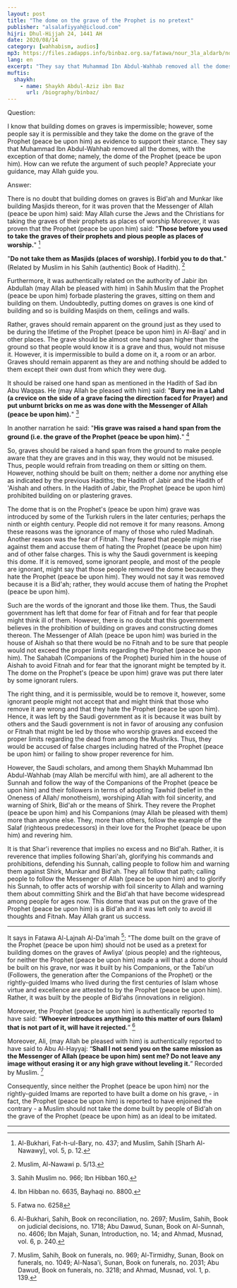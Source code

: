 ```yaml
---
layout: post
title: "The dome on the grave of the Prophet is no pretext"
publisher: "alsalafiyyah@icloud.com"
hijri: Dhul-Hijjah 24, 1441 AH
date: 2020/08/14
category: [wahhabism, audios]
mp3: https://files.zadapps.info/binbaz.org.sa/fatawa/nour_3la_aldarb/nour_864/nour_86402.mp3
lang: en
excerpt: "They say that Muhammad Ibn Abdul-Wahhab removed all the domes, with the exception of that dome; namely, the dome of the Prophet (peace be upon him)."
muftis:
  shaykh: 
    - name: Shaykh Abdul-Aziz ibn Baz
      url: /biography/binbaz/
---
```


Question: 

I know that building domes on graves is impermissible; however, some people say it is permissible and they take the dome on the grave of the Prophet (peace be upon him) as evidence to support their stance. They say that Muhammad Ibn Abdul-Wahhab removed all the domes, with the exception of that dome; namely, the dome of the Prophet (peace be upon him). How can we refute the argument of such people? Appreciate your guidance, may Allah guide you. 

Answer: 

There is no doubt that building domes on graves is Bid'ah and Munkar like building Masjids thereon, for it was proven that the Messenger of Allah (peace be upon him) said: May Allah curse the Jews and the Christians for taking the graves of their prophets as places of worship Moreover, it was proven that the Prophet (peace be upon him) said: "**Those before you used to take the graves of their prophets and pious people as places of worship.**" [^1] 

"**Do not take them as Masjids (places of worship). I forbid you to do that.**" (Related by Muslim in his Sahih (authentic) Book of Hadith). [^2]

Furthermore, it was authentically related on the authority of Jabir ibn Abdullah (may Allah be pleased with him) in Sahih Muslim that the Prophet (peace be upon him) forbade plastering the graves, sitting on them and building on them. Undoubtedly, putting domes on graves is one kind of building and so is building Masjids on them, ceilings and walls. 

Rather, graves should remain apparent on the ground just as they used to be during the lifetime of the Prophet (peace be upon him) in Al-Baqi' and in other places. The grave should be almost one hand span higher than the ground so that people would know it is a grave and thus, would not misuse it. However, it is impermissible to build a dome on it, a room or an arbor. Graves should remain apparent as they are and nothing should be added to them except their own dust from which they were dug. 

It should be raised one hand span as mentioned in the Hadith of Sad ibn Abu Waqqas. He (may Allah be pleased with him) said: "**Bury me in a Lahd (a crevice on the side of a grave facing the direction faced for Prayer) and put unburnt bricks on me as was done with the Messenger of Allah (peace be upon him).**" [^3]

In another narration he said: "**His grave was raised a hand span from the ground (i.e. the grave of the Prophet (peace be upon him).**" [^4]

So, graves should be raised a hand span from the ground to make people aware that they are graves and in this way, they would not be misused. Thus, people would refrain from treading on them or sitting on them. However, nothing should be built on them; neither a dome nor anything else as indicated by the previous Hadiths; the Hadith of Jabir and the Hadith of 'Aishah and others. In the Hadith of Jabir, the Prophet (peace be upon him) prohibited building on or plastering graves. 

The dome that is on the Prophet's (peace be upon him) grave was introduced by some of the Turkish rulers in the later centuries; perhaps the ninth or eighth century. People did not remove it for many reasons. Among these reasons was the ignorance of many of those who ruled Madinah. Another reason was the fear of Fitnah. They feared that people might rise against them and accuse them of hating the Prophet (peace be upon him) and of other false charges. This is why the Saudi government is keeping this dome. If it is removed, some ignorant people, and most of the people are ignorant, might say that those people removed the dome because they hate the Prophet (peace be upon him). They would not say it was removed because it is a Bid'ah; rather, they would accuse them of hating the Prophet (peace be upon him). 

Such are the words of the ignorant and those like them. Thus, the Saudi government has left that dome for fear of Fitnah and for fear that people might think ill of them. However, there is no doubt that this government believes in the prohibition of building on graves and constructing domes thereon. The Messenger of Allah (peace be upon him) was buried in the house of Aishah so that there would be no Fitnah and to be sure that people would not exceed the proper limits regarding the Prophet (peace be upon him). The Sahabah (Companions of the Prophet) buried him in the house of Aishah to avoid Fitnah and for fear that the ignorant might be tempted by it. The dome on the Prophet's (peace be upon him) grave was put there later by some ignorant rulers. 

The right thing, and it is permissible, would be to remove it, however, some ignorant people might not accept that and might think that those who remove it are wrong and that they hate the Prophet (peace be upon him). Hence, it was left by the Saudi government as it is because it was built by others and the Saudi government is not in favor of arousing any confusion or Fitnah that might be led by those who worship graves and exceed the proper limits regarding the dead from among the Mushriks. Thus, they would be accused of false charges including hatred of the Prophet (peace be upon him) or failing to show proper reverence for him. 

However, the Saudi scholars, and among them Shaykh Muhammad Ibn Abdul-Wahhab (may Allah be merciful with him), are all adherent to the Sunnah and follow the way of the Companions of the Prophet (peace be upon him) and their followers in terms of adopting Tawhid (belief in the Oneness of Allah/ monotheism), worshiping Allah with foil sincerity, and warning of Shirk, Bid'ah or the means of Shirk. They revere the Prophet (peace be upon him) and his Companions (may Allah be pleased with them) more than anyone else. They, more than others, follow the example of the Salaf (righteous predecessors) in their love for the Prophet (peace be upon him) and revering him. 

It is that Shar'i reverence that implies no excess and no Bid'ah. Rather, it is reverence that implies following Shari'ah, glorifying his commands and prohibitions, defending his Sunnah, calling people to follow him and warning them against Shirk, Munkar and Bid'ah. They all follow that path; calling people to follow the Messenger of Allah (peace be upon him) and to glorify his Sunnah, to offer acts of worship with foil sincerity to Allah and warning them about committing Shirk and the Bid'ah that have become widespread among people for ages now. This dome that was put on the grave of the Prophet (peace be upon him) is a Bid'ah and it was left only to avoid ill thoughts and Fitnah. May Allah grant us success. 

---

It says in Fatawa Al-Lajnah Al-Da'imah [^5]: "The dome built on the grave of the Prophet (peace be upon him) should not be used as a pretext for building domes on the graves of Awliya’ (pious people) and the righteous, for neither the Prophet (peace be upon him) made a will that a dome should be built on his grave, nor was it built by his Companions, or the Tabi‘un (Followers, the generation after the Companions of the Prophet) or the rightly-guided Imams who lived during the first centuries of Islam whose virtue and excellence are attested to by the Prophet (peace be upon him). Rather, it was built by the people of Bid‘ahs (innovations in religion). 

Moreover, the Prophet (peace be upon him) is authentically reported to have said: “**Whoever introduces anything into this matter of ours (Islam) that is not part of it, will have it rejected.**” [^6]

Moreover, Ali, (may Allah be pleased with him) is authentically reported to have said to Abu Al-Hayyaj: “**Shall I not send you on the same mission as the Messenger of Allah (peace be upon him) sent me? Do not leave any image without erasing it or any high grave without leveling it.**” Recorded by Muslim. [^7]

Consequently, since neither the Prophet (peace be upon him) nor the rightly-guided Imams are reported to have built a dome on his grave, - in fact, the Prophet (peace be upon him) is reported to have enjoined the contrary - a Muslim should not take the dome built by people of Bid‘ah on the grave of the Prophet (peace be upon him) as an ideal to be imitated.

---

[^1]: Al-Bukhari, Fat-h-ul-Bary, no. 437; and Muslim, Sahih [Sharh Al-Nawawy], vol. 5, p. 12.
[^2]: Muslim, Al-Nawawi p. 5/13.
[^3]: Sahih Muslim no. 966; Ibn Hibban 160.
[^4]: Ibn Hibban no. 6635, Bayhaqi no. 8800.
[^5]: Fatwa no. 6258
[^6]: Al-Bukhari, Sahih, Book on reconciliation, no. 2697; Muslim, Sahih, Book on judicial decisions, no. 1718; Abu Dawud, Sunan, Book on Al-Sunnah, no. 4606; Ibn Majah, Sunan, Introduction, no. 14; and Ahmad, Musnad, vol. 6, p. 240.
[^7]: Muslim, Sahih, Book on funerals, no. 969; Al-Tirmidhy, Sunan, Book on funerals, no. 1049; Al-Nasa'i, Sunan, Book on funerals, no. 2031; Abu Dawud, Book on funerals, no. 3218; and Ahmad, Musnad, vol. 1, p. 139.
